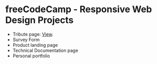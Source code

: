 # freeCodeCamp - Responsive Web Design Projects

- Tribute page: [View](https://5e4455233ba0f601d2b05343--inspiring-allen-29579f.netlify.com/).
- Survey Form
- Product landing page
- Technical Documentation page
- Personal portfolio
